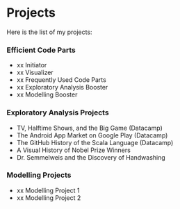 # Projects
Here is the list of my projects:

### Efficient Code Parts
- xx Initiator
- xx Visualizer
- xx Frequently Used Code Parts
- xx Exploratory Analysis Booster
- xx Modelling Booster

### Exploratory Analysis Projects
- TV, Halftime Shows, and the Big Game (Datacamp)
- The Android App Market on Google Play (Datacamp)
- The GitHub History of the Scala Language (Datacamp)
- A Visual History of Nobel Prize Winners
- Dr. Semmelweis and the Discovery of Handwashing

### Modelling Projects
- xx Modelling Project 1
- xx Modelling Project 2
